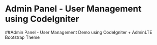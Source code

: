 # Admin Panel - User Management using CodeIgniter
##Admin Panel - User Management Demo using CodeIgniter + AdminLTE Bootstrap Theme
